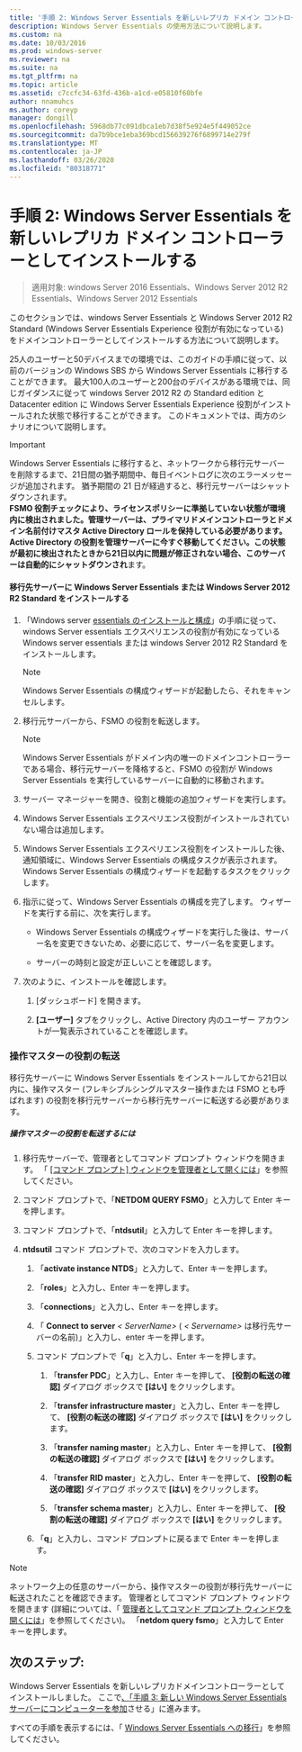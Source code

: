 ```yaml
---
title: '手順 2: Windows Server Essentials を新しいレプリカ ドメイン コントローラーとしてインストールする'
description: Windows Server Essentials の使用方法について説明します。
ms.custom: na
ms.date: 10/03/2016
ms.prod: windows-server
ms.reviewer: na
ms.suite: na
ms.tgt_pltfrm: na
ms.topic: article
ms.assetid: c7ccfc34-63fd-436b-a1cd-e05810f60bfe
author: nnamuhcs
ms.author: coreyp
manager: dongill
ms.openlocfilehash: 5968db77c091dbca1eb7d38f5e924e5f449052ce
ms.sourcegitcommit: da7b9bce1eba369bcd156639276f6899714e279f
ms.translationtype: MT
ms.contentlocale: ja-JP
ms.lasthandoff: 03/26/2020
ms.locfileid: "80318771"
---
```

# <a name="step-2-install-windows-server-essentials-as-a-new-replica-domain-controller"></a>手順 2: Windows Server Essentials を新しいレプリカ ドメイン コントローラーとしてインストールする

>適用対象: windows Server 2016 Essentials、Windows Server 2012 R2 Essentials、Windows Server 2012 Essentials

このセクションでは、windows Server Essentials と Windows Server 2012 R2 Standard (Windows Server Essentials Experience 役割が有効になっている) をドメインコントローラーとしてインストールする方法について説明します。  
  
 25人のユーザーと50デバイスまでの環境では、このガイドの手順に従って、以前のバージョンの Windows SBS から Windows Server Essentials に移行することができます。 最大100人のユーザーと200台のデバイスがある環境では、同じガイダンスに従って windows Server 2012 R2 の Standard edition と Datacenter edition に Windows Server Essentials Experience 役割がインストールされた状態で移行することができます。 このドキュメントでは、両方のシナリオについて説明します。  
  
> [!IMPORTANT]
>  Windows Server Essentials に移行すると、ネットワークから移行元サーバーを削除するまで、21日間の猶予期間中、毎日イベントログに次のエラーメッセージが追加されます。 猶予期間の 21 日が経過すると、移行元サーバーはシャットダウンされます。 <br> **FSMO 役割チェックにより、ライセンスポリシーに準拠していない状態が環境内に検出されました。管理サーバーは、プライマリドメインコントローラとドメイン名前付けマスタ Active Directory ロールを保持している必要があります。Active Directory の役割を管理サーバーに今すぐ移動してください。この状態が最初に検出されたときから21日以内に問題が修正されない場合、このサーバーは自動的にシャットダウンされ**ます。   
  
#### <a name="install-windows-server-essentials-or-windows-server-2012-r2-standard-on-the-destination-server"></a>移行先サーバーに Windows Server Essentials または Windows Server 2012 R2 Standard をインストールする  
  
1.  「Windows server [essentials のインストールと構成](../install/Install-and-Configure-Windows-Server-Essentials-or-Windows-Server-Essentials-Experience.md)」の手順に従って、windows Server essentials エクスペリエンスの役割が有効になっている Windows server essentials または windows Server 2012 R2 Standard をインストールします。  
  
    > [!NOTE]
    >  Windows Server Essentials の構成ウィザードが起動したら、それをキャンセルします。  
  
2.  移行元サーバーから、FSMO の役割を転送します。  
  
    > [!NOTE]
    >  Windows Server Essentials がドメイン内の唯一のドメインコントローラーである場合、移行元サーバーを降格すると、FSMO の役割が Windows Server Essentials を実行しているサーバーに自動的に移動されます。  
  
3.  サーバー マネージャーを開き、役割と機能の追加ウィザードを実行します。  
  
4.  Windows Server Essentials エクスペリエンス役割がインストールされていない場合は追加します。  
  
5.  Windows Server Essentials エクスペリエンス役割をインストールした後、通知領域に、Windows Server Essentials の構成タスクが表示されます。 Windows Server Essentials の構成ウィザードを起動するタスクをクリックします。  
  
6.  指示に従って、Windows Server Essentials の構成を完了します。 ウィザードを実行する前に、次を実行します。  
  
    -   Windows Server Essentials の構成ウィザードを実行した後は、サーバー名を変更できないため、必要に応じて、サーバー名を変更します。  
  
    -   サーバーの時刻と設定が正しいことを確認します。  
  
7.  次のように、インストールを確認します。  
  
    1.  [ダッシュボード] を開きます。  
  
    2.  **[ユーザー]** タブをクリックし、Active Directory 内のユーザー アカウントが一覧表示されていることを確認します。  
  
### <a name="transfer-the-operations-master-roles"></a>操作マスターの役割の転送  
 移行先サーバーに Windows Server Essentials をインストールしてから21日以内に、操作マスター (フレキシブルシングルマスター操作または FSMO とも呼ばれます) の役割を移行元サーバーから移行先サーバーに転送する必要があります。  
  
##### <a name="to-transfer-the-operations-master-roles"></a>操作マスターの役割を転送するには  
  
1.  移行先サーバーで、管理者としてコマンド プロンプト ウィンドウを開きます。 「 [[コマンド プロンプト] ウィンドウを管理者として開くには](https://technet.microsoft.com/library/cc947813\(v=WS.10\).aspx)」を参照してください。  
  
2.  コマンド プロンプトで、「**NETDOM QUERY FSMO**」と入力して Enter キーを押します。  
  
3.  コマンド プロンプトで、「**ntdsutil**」と入力して Enter キーを押します。  
  
4.  **ntdsutil** コマンド プロンプトで、次のコマンドを入力します。  
  
    1.  「**activate instance NTDS**」と入力して、Enter キーを押します。  
  
    2.  「**roles**」と入力し、Enter キーを押します。  
  
    3.  「**connections**」と入力し、Enter キーを押します。  
  
    4.  「 **Connect to server** *< ServerName\>* ( *< Servername\>* は移行先サーバーの名前)」と入力し、enter キーを押します。  
  
    5.  コマンド プロンプトで「**q**」と入力し、Enter キーを押します。  
  
        1.  「**transfer PDC**」と入力し、Enter キーを押して、 **[役割の転送の確認]** ダイアログ ボックスで **[はい]** をクリックします。  
  
        2.  「**transfer infrastructure master**」と入力し、Enter キーを押して、 **[役割の転送の確認]** ダイアログ ボックスで **[はい]** をクリックします。  
  
        3.  「**transfer naming master**」と入力し、Enter キーを押して、 **[役割の転送の確認]** ダイアログ ボックスで **[はい]** をクリックします。  
  
        4.  「**transfer RID master**」と入力し、Enter キーを押して、 **[役割の転送の確認]** ダイアログ ボックスで **[はい]** をクリックします。  
  
        5.  「**transfer schema master**」と入力し、Enter キーを押して、 **[役割の転送の確認]** ダイアログ ボックスで **[はい]** をクリックします。  
  
    6.  「**q**」と入力し、コマンド プロンプトに戻るまで Enter キーを押します。  
  
> [!NOTE]
>  ネットワーク上の任意のサーバーから、操作マスターの役割が移行先サーバーに転送されたことを確認できます。 管理者としてコマンド プロンプト ウィンドウを開きます (詳細については、「 [管理者としてコマンド プロンプト ウィンドウを開くには](https://technet.microsoft.com/library/cc947813\(v=WS.10\).aspx)」を参照してください)。 「**netdom query fsmo**」と入力して Enter キーを押します。  
  
## <a name="next-steps"></a>次のステップ:  
 Windows Server Essentials を新しいレプリカドメインコントローラーとしてインストールしました。 ここで[、「手順 3: 新しい Windows Server Essentials サーバーにコンピューターを参加](Step-3--Join-computers-to-the-new-Windows-Server-Essentials-server.md)させる」に進みます。  
  
すべての手順を表示するには、「 [Windows Server Essentials への移行](Migrate-from-Previous-Versions-to-Windows-Server-Essentials-or-Windows-Server-Essentials-Experience.md)」を参照してください。

